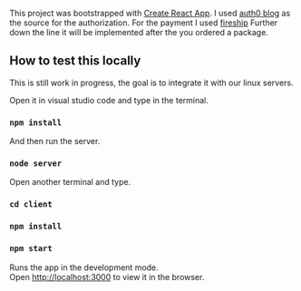 This project was bootstrapped with [Create React App](https://github.com/facebook/create-react-app).
I used [auth0 blog](https://auth0.com/blog/react-tutorial-building-and-securing-your-first-app/) as the source for the authorization.
For the payment I used [fireship](https://fireship.io/lessons/paypal-checkout-frontend/)
Further down the line it will be implemented after the you ordered a package.

## How to test this locally

This is still work in progress, the goal is to integrate it with our linux servers.

Open it in visual studio code and type in the terminal.

### `npm install`

And then run the server.

### `node server`

Open another terminal and type.

### `cd client`
### `npm install`
### `npm start`


Runs the app in the development mode.<br />
Open [http://localhost:3000](http://localhost:3000) to view it in the browser.


